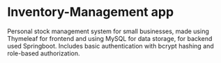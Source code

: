 # Inventory-Management app


Personal stock management system for small businesses, made using Thymeleaf for frontend and using MySQL for data storage, for backend used Springboot. Includes basic authentication with bcrypt hashing and role-based authorization.
